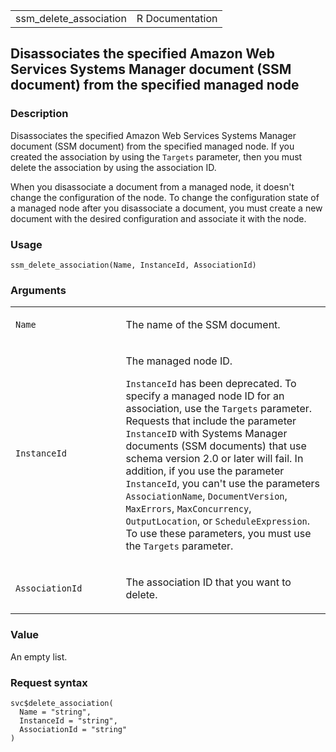 <table style="width: 100%;">
<tbody>
<tr class="odd">
<td>ssm_delete_association</td>
<td style="text-align: right;">R Documentation</td>
</tr>
</tbody>
</table>

## Disassociates the specified Amazon Web Services Systems Manager document (SSM document) from the specified managed node

### Description

Disassociates the specified Amazon Web Services Systems Manager document
(SSM document) from the specified managed node. If you created the
association by using the `Targets` parameter, then you must delete the
association by using the association ID.

When you disassociate a document from a managed node, it doesn't change
the configuration of the node. To change the configuration state of a
managed node after you disassociate a document, you must create a new
document with the desired configuration and associate it with the node.

### Usage

    ssm_delete_association(Name, InstanceId, AssociationId)

### Arguments

<table>
<colgroup>
<col style="width: 35%" />
<col style="width: 65%" />
</colgroup>
<tbody>
<tr class="odd">
<td><code id="ssm_delete_association_:_Name">Name</code></td>
<td><p>The name of the SSM document.</p></td>
</tr>
<tr class="even">
<td><code
id="ssm_delete_association_:_InstanceId">InstanceId</code></td>
<td><p>The managed node ID.</p>
<p><code>InstanceId</code> has been deprecated. To specify a managed
node ID for an association, use the <code>Targets</code> parameter.
Requests that include the parameter <code>InstanceID</code> with Systems
Manager documents (SSM documents) that use schema version 2.0 or later
will fail. In addition, if you use the parameter
<code>InstanceId</code>, you can't use the parameters
<code>AssociationName</code>, <code>DocumentVersion</code>,
<code>MaxErrors</code>, <code>MaxConcurrency</code>,
<code>OutputLocation</code>, or <code>ScheduleExpression</code>. To use
these parameters, you must use the <code>Targets</code>
parameter.</p></td>
</tr>
<tr class="odd">
<td><code
id="ssm_delete_association_:_AssociationId">AssociationId</code></td>
<td><p>The association ID that you want to delete.</p></td>
</tr>
</tbody>
</table>

### Value

An empty list.

### Request syntax

    svc$delete_association(
      Name = "string",
      InstanceId = "string",
      AssociationId = "string"
    )
